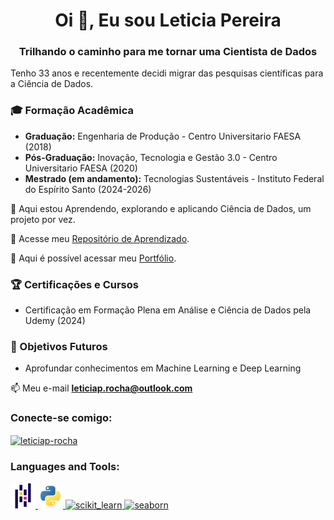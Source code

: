 <h1 align="center">Oi 👋, Eu sou Leticia Pereira</h1>
<h3 align="center">Trilhando o caminho para me tornar uma Cientista de Dados</h3>

Tenho 33 anos e recentemente decidi migrar das pesquisas científicas para a Ciência de Dados. 

### 🎓 Formação Acadêmica 
- **Graduação:** Engenharia de Produção - Centro Universitario FAESA (2018)
- **Pós-Graduação:** Inovação, Tecnologia e Gestão 3.0 - Centro Universitario FAESA (2020)
- **Mestrado (em andamento):** Tecnologias Sustentáveis - Instituto Federal do Espírito Santo (2024-2026)



🌱 Aqui estou Aprendendo, explorando e aplicando Ciência de Dados, um projeto por vez.

📝 Acesse meu [Repositório de Aprendizado](https://github.com/leticiap-rocha/DSLearningJourney).

📂 Aqui é possível acessar meu [Portfólio](https://github.com/leticiap-rocha/Portifolio-Ciencia-de-Dados).

### 🏆 Certificações e Cursos 
- Certificação em Formação Plena em Análise e Ciência de Dados pela Udemy (2024)

### 🚀 Objetivos Futuros 
- Aprofundar conhecimentos em Machine Learning e Deep Learning

📫 Meu e-mail **leticiap.rocha@outlook.com**

<h3 align="left">Conecte-se comigo:</h3>
<p align="left">
<a href="https://linkedin.com/in/leticiap-rocha" target="blank"><img align="center" src="https://raw.githubusercontent.com/rahuldkjain/github-profile-readme-generator/master/src/images/icons/Social/linked-in-alt.svg" alt="leticiap-rocha" height="30" width="40" /></a>
</p>

<h3 align="left">Languages and Tools:</h3>
<p align="left"> <a href="https://pandas.pydata.org/" target="_blank" rel="noreferrer"> <img src="https://raw.githubusercontent.com/devicons/devicon/2ae2a900d2f041da66e950e4d48052658d850630/icons/pandas/pandas-original.svg" alt="pandas" width="40" height="40"/> </a> <a href="https://www.python.org" target="_blank" rel="noreferrer"> <img src="https://raw.githubusercontent.com/devicons/devicon/master/icons/python/python-original.svg" alt="python" width="40" height="40"/> </a> <a href="https://scikit-learn.org/" target="_blank" rel="noreferrer"> <img src="https://upload.wikimedia.org/wikipedia/commons/0/05/Scikit_learn_logo_small.svg" alt="scikit_learn" width="40" height="40"/> </a> <a href="https://seaborn.pydata.org/" target="_blank" rel="noreferrer"> <img src="https://seaborn.pydata.org/_images/logo-mark-lightbg.svg" alt="seaborn" width="40" height="40"/> </a> </p>
